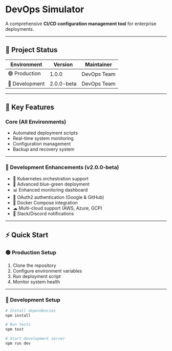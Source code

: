 # DevOps Simulator

A comprehensive **CI/CD configuration management tool** for enterprise deployments.

---

## 🧭 Project Status

| Environment | Version | Maintainer  |
|--------------|----------|-------------|
| 🟢 Production | 1.0.0 | DevOps Team |
| 🧪 Development | 2.0.0-beta | DevOps Team |

---

## 🚀 Key Features

### Core (All Environments)
- Automated deployment scripts  
- Real-time system monitoring  
- Configuration management  
- Backup and recovery system  

---

### 🧩 Development Enhancements (v2.0.0-beta)
- 🚀 Kubernetes orchestration support  
- 🔄 Advanced blue-green deployment  
- 📊 Enhanced monitoring dashboard  
- 🔐 OAuth2 authentication (Google & GitHub)  
- 🐳 Docker Compose integration  
- ☁ Multi-cloud support (AWS, Azure, GCP)  
- 🔔 Slack/Discord notifications  

---

## ⚡ Quick Start

### 🟢 Production Setup
1. Clone the repository  
2. Configure environment variables  
3. Run deployment script  
4. Monitor system health  

---

### 🧪 Development Setup
```bash
# Install dependencies
npm install

# Run tests
npm test

# Start development server
npm run dev
